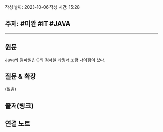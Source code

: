 
작성 날짜: 2023-10-06
작성 시간: 15:28

## 주제: #미완 #IT #JAVA 

----
## 원문
Java의 컴파일은 C의 컴파일 과정과 조금 차이점이 있다. 

## 질문 & 확장

(없음)

## 출처(링크)


## 연결 노트










